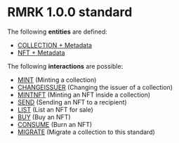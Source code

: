# RMRK 1.0.0 standard

The following **entities** are defined:

- [COLLECTION + Metadata](entities/collection.md)
- [NFT + Metadata](entities/nft.md)

The following **interactions** are possible:

- [MINT](interactions/mint.md) (Minting a collection)
- [CHANGEISSUER](interactions/changeissuer.md) (Changing the issuer of a collection)
- [MINTNFT](interactions/mintnft.md) (Minting an NFT inside a collection)
- [SEND](interactions/send.md) (Sending an NFT to a recipient)
- [LIST](interactions/list.md) (List an NFT for sale)
- [BUY](interactions/buy.md) (Buy an NFT)
- [CONSUME](interactions/consume.md) (Burn an NFT)
- [MIGRATE](interactions/migrate.md) (Migrate a collection to this standard)
